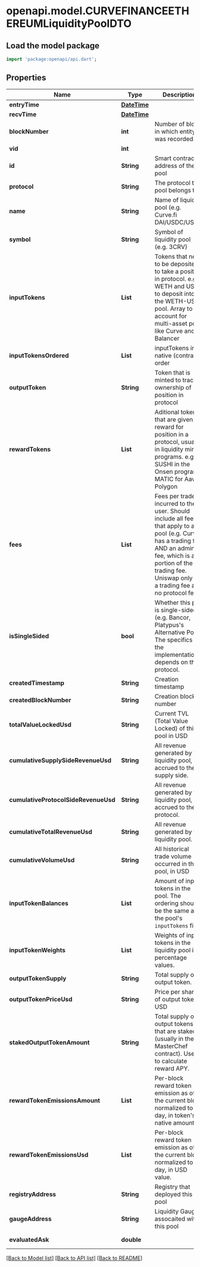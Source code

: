 # openapi.model.CURVEFINANCEETHEREUMLiquidityPoolDTO

## Load the model package
```dart
import 'package:openapi/api.dart';
```

## Properties
Name | Type | Description | Notes
------------ | ------------- | ------------- | -------------
**entryTime** | [**DateTime**](DateTime.md) |  | [optional] 
**recvTime** | [**DateTime**](DateTime.md) |  | [optional] 
**blockNumber** | **int** | Number of block in which entity was recorded. | [optional] 
**vid** | **int** |  | [optional] 
**id** | **String** | Smart contract address of the pool | [optional] 
**protocol** | **String** | The protocol this pool belongs to | [optional] 
**name** | **String** | Name of liquidity pool (e.g. Curve.fi DAI/USDC/USDT) | [optional] 
**symbol** | **String** | Symbol of liquidity pool (e.g. 3CRV) | [optional] 
**inputTokens** | **List<String>** | Tokens that need to be deposited to take a position in protocol. e.g. WETH and USDC to deposit into the WETH-USDC pool. Array to account for multi-asset pools like Curve and Balancer | [optional] [default to const []]
**inputTokensOrdered** | **List<String>** | inputTokens in native (contract) order | [optional] [default to const []]
**outputToken** | **String** | Token that is minted to track ownership of position in protocol | [optional] 
**rewardTokens** | **List<String>** | Aditional tokens that are given as reward for position in a protocol, usually in liquidity mining programs. e.g. SUSHI in the Onsen program, MATIC for Aave Polygon | [optional] [default to const []]
**fees** | **List<String>** | Fees per trade incurred to the user. Should include all fees that apply to a pool (e.g. Curve has a trading fee AND an admin fee, which is a portion of the trading fee. Uniswap only has a trading fee and no protocol fee.) | [optional] [default to const []]
**isSingleSided** | **bool** | Whether this pool is single-sided (e.g. Bancor, Platypus's Alternative Pool). The specifics of the implementation depends on the protocol. | [optional] 
**createdTimestamp** | **String** | Creation timestamp | [optional] 
**createdBlockNumber** | **String** | Creation block number | [optional] 
**totalValueLockedUsd** | **String** | Current TVL (Total Value Locked) of this pool in USD | [optional] 
**cumulativeSupplySideRevenueUsd** | **String** | All revenue generated by the liquidity pool, accrued to the supply side. | [optional] 
**cumulativeProtocolSideRevenueUsd** | **String** | All revenue generated by the liquidity pool, accrued to the protocol. | [optional] 
**cumulativeTotalRevenueUsd** | **String** | All revenue generated by the liquidity pool. | [optional] 
**cumulativeVolumeUsd** | **String** | All historical trade volume occurred in this pool, in USD | [optional] 
**inputTokenBalances** | **List<String>** | Amount of input tokens in the pool. The ordering should be the same as the pool's `inputTokens` field. | [optional] [default to const []]
**inputTokenWeights** | **List<String>** | Weights of input tokens in the liquidity pool in percentage values. | [optional] [default to const []]
**outputTokenSupply** | **String** | Total supply of output token. | [optional] 
**outputTokenPriceUsd** | **String** | Price per share of output token in USD | [optional] 
**stakedOutputTokenAmount** | **String** | Total supply of output tokens that are staked (usually in the MasterChef contract). Used to calculate reward APY. | [optional] 
**rewardTokenEmissionsAmount** | **List<String>** | Per-block reward token emission as of the current block normalized to a day, in token's native amount. | [optional] [default to const []]
**rewardTokenEmissionsUsd** | **List<String>** | Per-block reward token emission as of the current block normalized to a day, in USD value. | [optional] [default to const []]
**registryAddress** | **String** | Registry that deployed this pool | [optional] 
**gaugeAddress** | **String** | Liquidity Gauge assocaited with this pool | [optional] 
**evaluatedAsk** | **double** |  | [optional] [readonly] 

[[Back to Model list]](../README.md#documentation-for-models) [[Back to API list]](../README.md#documentation-for-api-endpoints) [[Back to README]](../README.md)


